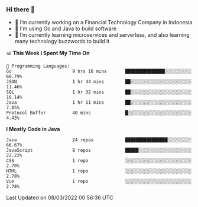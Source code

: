 ### Hi there 👋

<!--
**mazzama/mazzama** is a ✨ _special_ ✨ repository because its `README.md` (this file) appears on your GitHub profile.

Here are some ideas to get you started:

- 🔭 I’m currently working on ...
- 🌱 I’m currently learning ...
- 👯 I’m looking to collaborate on ...
- 🤔 I’m looking for help with ...
- 💬 Ask me about ...
- 📫 How to reach me: ...
- 😄 Pronouns: ...
- ⚡ Fun fact: ...
-->

- 🔭 I’m currently working on a Financial Technology Company in Indonesia
- :gun: I'm using Go and Java to build software
- 🌱 I’m currently learning microservices and serverless, and also learning many technology buzzwords to build it

<!--START_SECTION:waka-->
📊 **This Week I Spent My Time On** 

```text
💬 Programming Languages: 
Go                       9 hrs 16 mins       ███████████████░░░░░░░░░░   60.79% 
JSON                     1 hr 44 mins        ██░░░░░░░░░░░░░░░░░░░░░░░   11.46% 
SQL                      1 hr 32 mins        ██░░░░░░░░░░░░░░░░░░░░░░░   10.14% 
Java                     1 hr 11 mins        ██░░░░░░░░░░░░░░░░░░░░░░░   7.85% 
Protocol Buffer          40 mins             █░░░░░░░░░░░░░░░░░░░░░░░░   4.43%

```

**I Mostly Code in Java** 

```text
Java                     24 repos            ████████████████░░░░░░░░░   66.67% 
JavaScript               8 repos             █████░░░░░░░░░░░░░░░░░░░░   22.22% 
CSS                      1 repo              ░░░░░░░░░░░░░░░░░░░░░░░░░   2.78% 
HTML                     1 repo              ░░░░░░░░░░░░░░░░░░░░░░░░░   2.78% 
Vue                      1 repo              ░░░░░░░░░░░░░░░░░░░░░░░░░   2.78%

```



 Last Updated on 08/03/2022 00:56:36 UTC
<!--END_SECTION:waka-->
